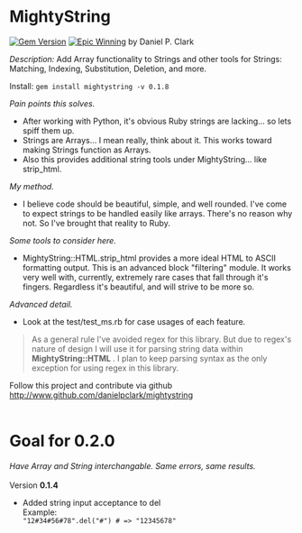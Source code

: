 # MightyString
[![Gem Version](https://badge.fury.io/rb/mightystring.svg)](http://badge.fury.io/rb/mightystring)
[![Epic Winning](https://img.shields.io/badge/Epic-Winning-brightgreen.svg?style=flat)](https://rubygems.org/gems/mightystring)
by Daniel P. Clark

*Description:* Add Array functionality to Strings and other tools for Strings: Matching, Indexing, Substitution, Deletion, and more.

Install: `gem install mightystring -v 0.1.8`

*Pain points this solves.*
 * After working with Python, it's obvious Ruby strings are lacking... so lets spiff them up.
 * Strings are Arrays... I mean really, think about it.  This works toward making Strings function as Arrays.
 * Also this provides additional string tools under MightyString... like strip_html.

*My method.*
 * I believe code should be beautiful, simple, and well rounded.  I've come to expect strings to be handled easily like arrays.  There's no reason why not.  So I've brought that reality to Ruby.

*Some tools to consider here.*
 * MightyString::HTML.strip_html provides a more ideal HTML to ASCII formatting output.  This is an advanced block "filtering" module.  It works very well with, currently, extremely rare cases that fall through it's fingers.  Regardless it's beautiful, and will strive to be more so.
 
*Advanced detail.*
 * Look at the test/test_ms.rb for case usages of each feature.

> As a general rule I've avoided regex for this library.  But due to regex's nature of design I will use it for
parsing string data within **MightyString::HTML** .  I plan to keep parsing syntax as the only exception for using regex in this library.

Follow this project and contribute via github http://www.github.com/danielpclark/mightystring
<br />
<br />
# Goal for 0.2.0
 *Have Array and String interchangable.  Same errors, same results.*
<br />
<br />
Version <strong>0.1.4</strong><br />
 * Added string input acceptance to del<br />
 Example:<br />
<code>"12#34#56#78".del("#") # => "12345678"</code></p>
